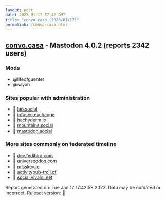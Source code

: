 ```yaml
---
layout: post
date: 2023-01-17 17:42 GMT
title: "convo.casa (2023/01/17)"
permalink: /convo-casa.html
---
```


## [convo.casa](https://convo.casa) - Mastodon 4.0.2 (reports 2342 users)

### Mods
 * @lifeofguenter
 * @sayah

### Sites popular with administration

* 🐘 [lap.social](/lap-social.html)
* 🐘 [infosec.exchange](/infosec-exchange.html)
* 🐘 [hachyderm.io](/hachyderm-io.html)
* 🐘 [mountains.social](/mountains-social.html)
* 🐘 [mastodon.social](/mastodon-social.html)

### More sites commonly on federated timeline

* 🐘 [dev.fedibird.com](/dev-fedibird-com.html)
* 🐘 [universeodon.com](/universeodon-com.html)
* 🐘 [misskey.io](/misskey-io.html)
* 🐘 [activitypub-troll.cf](/activitypub-troll-cf.html)
* 🐘 [social.vivaldi.net](/social-vivaldi-net.html)

Report generated on: Tue Jan 17 17:42:58 2023. Data may be outdated or incorrect.
Ruleset version: [🧁](/version-cupcake)
